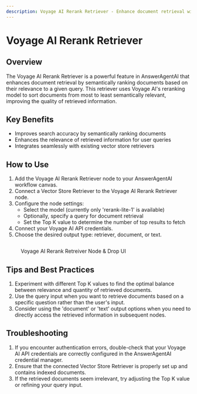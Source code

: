 ```yaml
---
description: Voyage AI Rerank Retriever - Enhance document retrieval with semantic relevance
---
```


# Voyage AI Rerank Retriever

## Overview

The Voyage AI Rerank Retriever is a powerful feature in AnswerAgentAI that enhances document retrieval by semantically ranking documents based on their relevance to a given query. This retriever uses Voyage AI's reranking model to sort documents from most to least semantically relevant, improving the quality of retrieved information.

## Key Benefits

-   Improves search accuracy by semantically ranking documents
-   Enhances the relevance of retrieved information for user queries
-   Integrates seamlessly with existing vector store retrievers

## How to Use

1. Add the Voyage AI Rerank Retriever node to your AnswerAgentAI workflow canvas.
2. Connect a Vector Store Retriever to the Voyage AI Rerank Retriever node.
3. Configure the node settings:
    - Select the model (currently only 'rerank-lite-1' is available)
    - Optionally, specify a query for document retrieval
    - Set the Top K value to determine the number of top results to fetch
4. Connect your Voyage AI API credentials.
5. Choose the desired output type: retriever, document, or text.

<!-- TODO: Add a screenshot of the Voyage AI Rerank Retriever node configuration panel -->
<figure><img src="/.gitbook/assets/screenshots/voyageretreiver.png" alt="" /><figcaption><p> Voyage AI Rerank Retreiver  Node &#x26; Drop UI</p></figcaption></figure>

## Tips and Best Practices

1. Experiment with different Top K values to find the optimal balance between relevance and quantity of retrieved documents.
2. Use the query input when you want to retrieve documents based on a specific question rather than the user's input.
3. Consider using the 'document' or 'text' output options when you need to directly access the retrieved information in subsequent nodes.

## Troubleshooting

1. If you encounter authentication errors, double-check that your Voyage AI API credentials are correctly configured in the AnswerAgentAI credential manager.
2. Ensure that the connected Vector Store Retriever is properly set up and contains indexed documents.
3. If the retrieved documents seem irrelevant, try adjusting the Top K value or refining your query input.
